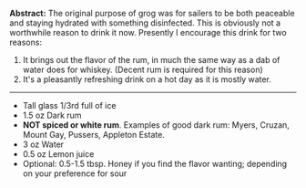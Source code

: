 **Abstract:** The original purpose of grog was for sailers to be both peaceable and staying hydrated with something disinfected. This is obviously not a worthwhile reason to drink it now. Presently I encourage this drink for two reasons:

1. It brings out the flavor of the rum, in much the same way as a dab of water does for whiskey. (Decent rum is required for this reason)
2. It's a pleasantly refreshing drink on a hot day as it is mostly water.

----

- Tall glass 1/3rd full of ice
- 1.5 oz Dark rum
 - **NOT spiced or white rum**. Examples of good dark rum: Myers, Cruzan, Mount Gay, Pussers, Appleton Estate.
- 3 oz Water
- 0.5 oz Lemon juice
- Optional: 0.5-1.5 tbsp. Honey if you find the flavor wanting; depending on your preference for sour
